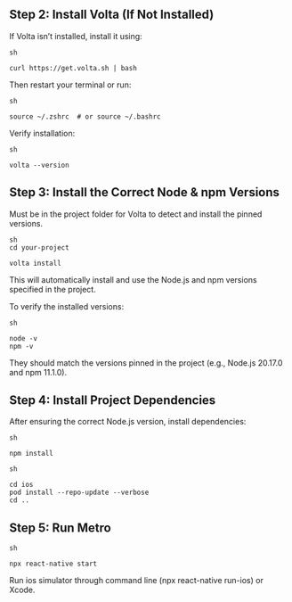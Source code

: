 

## **Step 2: Install Volta (If Not Installed)**

If Volta isn’t installed, install it using:

```
sh

curl https://get.volta.sh | bash
```

Then restart your terminal or run:
```
sh

source ~/.zshrc  # or source ~/.bashrc
```

Verify installation:

```
sh

volta --version
```
## **Step 3: Install the Correct Node & npm Versions**

Must be in the project folder for Volta to detect and install the pinned versions.

```
sh
cd your-project

volta install
```

This will automatically install and use the Node.js and npm versions specified in the project.

To verify the installed versions:
```
sh

node -v
npm -v
```

They should match the versions pinned in the project (e.g., Node.js 20.17.0 and npm 11.1.0).

## **Step 4: Install Project Dependencies**

After ensuring the correct Node.js version, install dependencies:

```
sh

npm install
```
```
sh

cd ios
pod install --repo-update --verbose
cd ..
```
## **Step 5: Run Metro**
```
sh

npx react-native start
```

Run ios simulator through command line (npx react-native run-ios) or Xcode.

